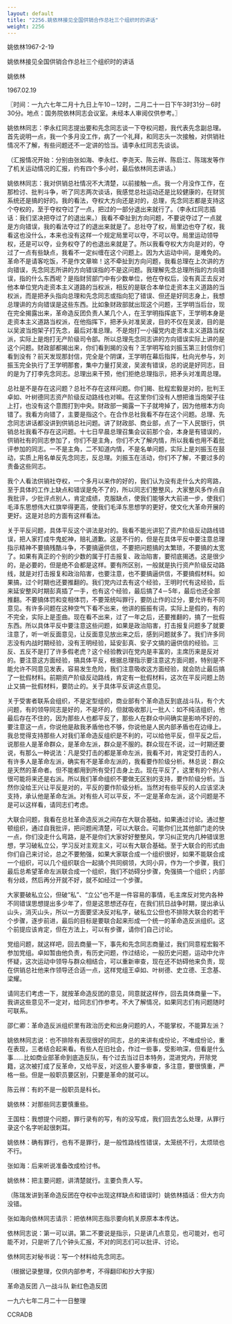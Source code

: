 ```yaml
---
layout: default
title: "2256.姚依林接见全国供销合作总社三个组织时的讲话"
weight: 2256
---
```


姚依林1967-2-19

姚依林接见全国供销合作总社三个组织时的讲话

姚依林

1967.02.19

〖时间：一九六七年二月十九日上午10－12时，二月二十一日下午3时31分－6时30分。地点：国务院依林同志会议室。未经本人审阅仅供参考。〗

姚依林同志：李永红同志提出要和先念同志谈一下夺权问题，我代表先念副总理。首先说明一点，我一个多月没工作，病了一个礼拜，和同志头一次接触，对供销社情况不了解，有些问题还不一定讲的恰当。请李永红同志先谈谈。

（汇报情况开始：分别由张如海、李永红、李尧天、陈云祥、陈启江、陈瑞发等作了机关运动情况的汇报，约有四个多小时，最后依林同志讲话。）

姚依林同志：我对供销总社情况不大清楚，以前接触一点。我一个月没作工作，在那检讨、批判斗争，听了同志两次谈话，我感觉总社运动还是比较健康的，在财贸系统还是搞的好的。我的看法，夺权大方向还是对的，总理，先念同志都是支持这个夺权的，至于夺权夺过了一点，把过的一部分退出来就行了。（李永红同志插话：我们坚决把夺过了的退出来。）我看不牵扯到方向问题，不要说夺过了一点就是方向错误，我的看法夺过了的退出来就是了。总社夺了权，局里边也夺了权，我看这也没什么，本来也没有这样一个规定局里可以夺，不可以夺。局里运动领导权，还是可以夺，业务权夺了的也退出来就是了。所以我看夺权大方向是对的，夺过了一点有些缺点，我看不一定纠缠在这个问题上。因为大运动中间，是难免的。革命不是请客吃饭，不是作文章嘛！这不牵扯到方向问题，我看总理在上次讲的方向错误，先念同志所讲的方向错误指的不是这问题。我理解先念总理所指的方向错误，指的什么东西呢？是指财贸部门中有少数单位，他在夺权后，没有真正去反对他本单位党内走资本主义道路的当权派，相反的是联合本单位走资本主义道路的当权派，而是把矛头指向总理和先念同志或指向犯了错误、但还是好同志身上，我想总理讲的方向错误是这些东西。比如象财政部就出现这个问题，王学明当后台，现在完全揭露出来，革命造反团负责人某几个人，在王学明指挥底下，王学明本身是走资本主义道路当权派，在他指挥下，把矛头对准吴波，目的不仅在吴波，目的是以吴波当炮架子打先念，最后对准总理。不是炮打一小撮党内走资本主义道路当权派，实际上是炮打无产阶级司令部。所以总理先念同志讲的方向错误实际上讲的是这个问题。财政部都揭出来，你们看到揭的没有？王学明写给刘振玉第三封信你们看到没有？前天发现那封信，完全是个阴谋，王学明在幕后指挥，杜向光参与，刘振玉完全执行了王学明那套，集中力量打吴波，吴波有错误，总的说是好同志，目的是为了打李先念同志。总理出来干预，他们拒绝总理指示，把矛头对准周总理。

总社是不是存在这问题？总社不存在这样问题。你们揭、批程宏毅是对的，批判王卓如、叶树德同志资产阶级反动路线也对嘛。在这里你们没有人想把谁当炮架子往上打，也没有这个意图打到中央。财政部一揭露一下子就垮掉了，因为他根本方向错了。我看方向错了，主要是指这个。在合作总社我看不存在这个问题。总理、先念同志讲话都没讲到供销总社问题。讲了财政部、商业部，点了一下人民银行，供销总社我看不存在这问题。十七日早晨总理召集会议前那个会，本身是有错误的，供销社有的同志参加了，你们不是主角，你们不大了解内情，所以我看也用不着批评参加的同志。一不是主角，二不知道内情，不是名单问题，实际上是刘振玉在鼓动，实质上用名单反先念同志，反总理。刘振玉在活动，你们不了解，不要过多的责备这些同志。

我个人看法供销社夺权，一个多月以来作的好的，我们认为没有走什么大的弯路，至于具体的工作上缺点和错误是免不了的，所以同志们整整风，大家整风多作点自我批评，少批评点别人，肯定成绩，克服缺点，使我们能够大大前进一步，使我们毛泽东思想伟大红旗举得更高，使我们毛泽东思想学的更好，使文化大革命开展的更好。这是对总的方面有这样看法。

关于平反问题，具体平反这个讲法是对的。我看不能光讲犯了资产阶级反动路线错误，把人家打成牛鬼蛇神，赔礼道歉。这是不行的，但是在具体平反中要注意总理指示精神不要搞残酷斗争，不要搞逼供信，不要把问题搞的太繁琐，不要搞的太宽了。如果有真正的个别的少数的属于打击报复、政治陷害，要彻底揭透。这是很少的，是必要的，但是绝不会都是这样。要有所区别，一般就是执行资产阶级反动路线，就是对打击报复和政治陷害，也要注意，也不要搞逼供信，不要搞假材料。如果搞，过个时期也还要推翻的。我们党内过去有这个经验，王明时代有这经验，后来延安整风时期彭真插了一手，也有这个经验，最后搞了4－5年，最后也还全部推翻。不要搞体罚和变相体罚，不要笼统叫罪行，要防止作的过分，要允许有不同意见。有许多问题在这种空气下看不出来，他讲的振振有词，实际上是假的，有的不完全，实际上是歪曲。现在看不出来，过了一年之后，还要推翻的，搞了一批假东西。所以具体平反中要注意这些问题，如果是政治陷害，打击报复问题多了就要注意了，听一听反面意见，让反面意见放出来之后，感到问题就多了。我们许多同志没有内战时期经验，没有王明经验，延安彭真、安子文搞的逼供信的经验。三反、五反不是打了许多假老虎？这个经验教训在党内是丰富的，主席历来是反对的。要注意这方面经验，搞具体平反，根据总理指示要注意这方面问题，特别是不能允许不同意见发表，容易发生危险，我们注意吸收这方面经验，就会防止最后搞了一批假材料。前期资产阶级反动路线，肯定有一批假材料，这次在平反问题上防止又搞一批假材料，要防止的。关于具体平反讲这点意见。

关于受害者联系会组织，不是定型组织，商业部有个革命造反到底战斗队，有个大问题，有的领导同志是好的，不是坏的，但就吸收那儿一批人：如不纯洁组织，他最后存在不住的，因为那些人也都平反了，那些人在群众中间确实是影响不好的，要注意这一点，你说他是敌我矛盾他也不够，你说他是人民内部矛盾也在边缘上。我总觉得支持那些人对我们革命造反组织是不利的，可以给他平反，但平反之后，说那些人是革命群众，是革命左派，群众是不服的。群众现在不说，过一时期还要说，有那么一种说法：凡是受打击的都是革命左派，我看不对，肯定受打击的人，有许多人是革命左派，确实有不是革命左派的，我看要作阶级分析。林总说：群众是天然的革命者。但不能都用到所有受打击身上去。现在平反了，这里有的个别人很可能将来还是右派。所以我们革命组织不要做无区别的支持，要作阶级分析。当然你没给王兴让平反是对的，平反的要作阶级分析。当然对有些平反的人应该坚决支持，承认他是革命左派。对有些人可以平反，不一定是革命左派，这个问题是不是可以这样看，请同志们考虑。

大联合问题，我看在总社革命造反派之间存在大联合基础，如果通过讨论。通过整顿组织，通过自我批评，把问题闹清楚，可以大联合。可能你们比其他部门走的快一点，你们没走什么弯路，是不是你们大家好好整整风，学习纠正党内几种错误思想，学习破私立公，学习反对主观主义，可以有大联合基础。至于大联合的形式由你们自己来讨论，总之不要勉强，如果大家联合成一个组织很好，如果不能联合成一个组织，可以几个组织联合一起搞个共同纲领，大同小异，作为一个步骤，我们最后总希望革命左派联合成一个组织，我们不妨碍分步骤，免强搞一个组织；内部有分歧，然后再分开就不好，就不如经过一个步骤。

大家要破私立公，但破“私”、“立公”也不是一件容易的事情，毛主席反对党内各种不同错误思想提出多少年了，但是这思想还存在，在我们抗日战争时期，提出承认山头，消灭山头，所以一方面要坚决反对私字，破私立公但也不排除大联合的若干个步骤，逐步前进，最后的目标是要联合起来形成一个统一的革命造反派组织。这个前提应该肯定，但在方法上，可以有步骤，请你们自己讨论。

党组问题，就这样吧，回去商量一下，事先和先念同志商量过，我们同意程宏毅不参加党组。卓如暂由他负责，有历史问题，作过结论，一般历史问题，运动中允许怀疑，这次运动中领导与群众相结合，可以重新审查，现在还不妨碍他来负责，现在供销总社他来作领导还合适一点，这样党组王卓如、叶树德、史立德、王念基、梁耀。

请同志们考虑一下，就按革命造反团的意见，同意就这样作，回去具体商量一下。我讲这些意见不一定对，给同志们作参考。不大了解情况，如果同志们有问题随时可联系。

邵仁卿：革命造反派组织里有政治历史和出身问题的人，不能掌权，不能算左派？

姚依林同志说：也不排除有表现很好的同志，总的来讲有成份论，不唯成份论，重在表现，三者结合起来看。有些人在旧社会，作过一些事，受影响深，但看是什么事……比如商业部革命到底造反队，有个过去当过日本特务，混进党内，开除党籍，这次被打成了反革命，又给平反，对这些人要多审查，多注意，要很慎重，严格一些。但是一般职员要区别，只要是革命的就可以。

陈云祥：有的不是一般职员是科长。

姚依林：对那些同志要慎重些。

王国柱：我想提个问题，罪行录有的写，有的没写成，我们回去怎么处理，从罪行录这个名字听起很刺耳。

姚依林：确有罪行，也有不是罪行，是一般性路线性错误，太笼统不行，太烦琐也不行。

张如海：后来听说准备改成检讨书。

姚依林：把主要问题，讲清楚就行。主要负责人写。

（陈瑞发讲到革命造反团在夺权中出现这样缺点和错误时）姚依林插话：但大方向没错。

张如海向依林同志请示：把依林同志指示要向机关原原本本传达。

依林同志说：第一可以讲。第二不要说是指示，只是讲几点意见，也可能对，也可能不对，只是听了几个钟头汇报，不对的同志们可以批评、讨论。

依林同志对秘书说：写一个材料给先念同志。

（根据记录整理，仅供内部参考，不得翻印和抄大字报）

革命造反团 八一战斗队 新红色造反团

一九六七年二月二十一日整理

CCRADB

